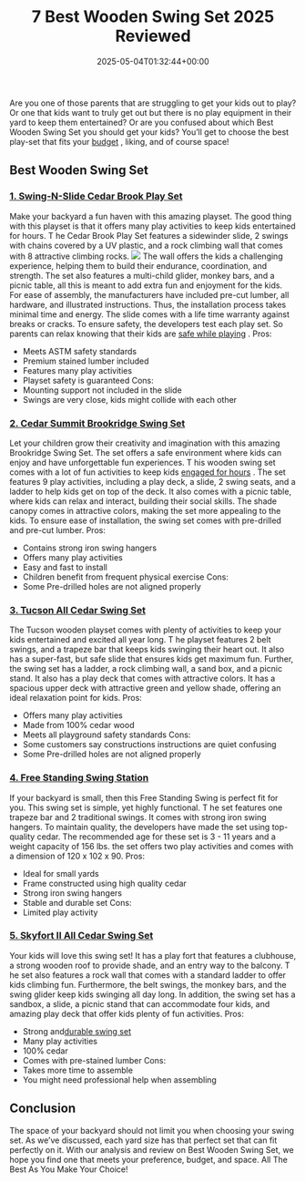 ﻿---
layout: post
title: 7 Best Wooden Swing Set 2025 Reviewed
date: '2025-05-04T01:32:44+00:00'
categories:
- Product Reviews
- Swing Sets
tags: []
slug: /best-wooden-swing-set-reviews/
lastmod: 2025-05-07T12:21:26+03:00
---

Are you one of those parents that are struggling to get your kids out to play? Or one that kids want to truly get out but there is no play equipment in their yard to keep them entertained?
Or are you confused about which Best Wooden Swing Set you should get your kids?
You’ll get to choose the best play-set that fits your
[budget](https://pestpolicy.com/best-swing-set-under-200/)
, liking, and of course space!
## Best Wooden Swing Set
### [1. Swing-N-Slide Cedar Brook Play Set](https://www.amazon.com/dp/B00RM288IK/?tag=p-policy-20)
Make your backyard a fun haven with this amazing playset. The good thing with this playset is that it offers many play activities to keep kids entertained for hours.
T
he Cedar Brook Play Set features a sidewinder slide, 2 swings with chains covered by a UV plastic, and a rock climbing wall that comes with 8 attractive climbing rocks.
![](/assets/img/04/Wooden-Swing-Set-300x200.jpg)
The wall offers the kids a challenging experience, helping them to build their endurance, coordination, and strength. The set also features a multi-child glider, monkey bars, and a picnic table, all this is meant to add extra fun and enjoyment for the kids.
For ease of assembly, the manufacturers have included pre-cut lumber, all hardware, and illustrated instructions. Thus, the installation process takes minimal time and energy.
The slide comes with a life time warranty against breaks or cracks. To ensure safety, the developers test each play set. So parents can relax knowing that their kids are
[safe while playing](https://pestpolicy.com/best-swing-set-for-older-kids/)
.
Pros:
- Meets ASTM safety standards
- Premium stained lumber included
- Features many play activities
- Playset safety is guaranteed
Cons:
- Mounting support not included in the slide
- Swings are very close, kids might collide with each other
### [2. Cedar Summit Brookridge Swing Set](https://www.amazon.com/dp/B008E8T8AI//?tag=p-policy-20)
Let your children grow their creativity and imagination with this amazing Brookridge Swing Set. The set offers a safe environment where kids can enjoy and have unforgettable fun experiences.
T
his wooden swing set comes with a lot of fun activities to keep kids
[engaged for hours](https://pestpolicy.com/best-swing-sets-for-small-backyards/)
. The set features 9 play activities, including a play deck, a slide, 2 swing seats, and a ladder to help kids get on top of the deck.
It also comes with a picnic table, where kids can relax and interact, building their social skills. The shade canopy comes in attractive colors, making the set more appealing to the kids.
To ensure ease of installation, the swing set comes with pre-drilled and pre-cut lumber.
Pros:
- Contains strong iron swing hangers
- Offers many play activities
- Easy and fast to install
- Children benefit from frequent physical exercise
Cons:
- Some Pre-drilled holes are not aligned properly
### [3. Tucson All Cedar Swing Set](https://www.amazon.com/dp/B016XMU2LK/?tag=p-policy-20)
The Tucson wooden playset comes with plenty of activities to keep your kids entertained and excited all year long.
T
he playset features 2 belt swings, and a trapeze bar that keeps kids swinging their heart out. It also has a super-fast, but safe slide that ensures kids get maximum fun.
Further, the swing set has a ladder, a rock climbing wall, a sand box, and a picnic stand. It also has a play deck that comes with attractive colors. It has a spacious upper deck with attractive green and yellow shade, offering an ideal relaxation point for kids.
Pros:
- Offers many play activities
- Made from 100% cedar wood
- Meets all playground safety standards
Cons:
- Some customers say constructions instructions are quiet confusing
- Some Pre-drilled holes are not aligned properly
### [4. Free Standing Swing Station](https://www.amazon.com/dp/B004F79K82/?tag=p-policy-20)
If your backyard is small, then this Free Standing Swing is perfect fit for you. This swing set is simple, yet highly functional. T
he set features one trapeze bar and 2 traditional swings. It comes with strong iron swing hangers.
To maintain quality, the developers have made the set using top-quality cedar. The recommended age for these set is 3 - 11 years and a weight capacity of 156 lbs. the set offers two play activities and comes with a dimension of 120 x 102 x 90.
Pros:
- Ideal for small yards
- Frame constructed using high quality cedar
- Strong iron swing hangers
- Stable and durable set
Cons:
- Limited play activity
### [5. Skyfort II All Cedar Swing Set](https://www.amazon.com/dp/B0177AVE9G/?tag=p-policy-20)
Your kids will love this swing set! It has a play fort that features a clubhouse, a strong wooden roof to provide shade, and an entry way to the balcony.
T
he set also features a rock wall that comes with a standard ladder to offer kids climbing fun. Furthermore, the belt swings, the monkey bars, and the swing glider keep kids swinging all day long.
In addition, the swing set has a sandbox, a slide, a picnic stand that can accommodate four kids, and amazing play deck that offer kids plenty of fun activities.
Pros:
- Strong and[durable swing set](https://pestpolicy.com/best-stain-for-swing-set/)
- Many play activities
- 100% cedar
- Comes with pre-stained lumber
Cons:
- Takes more time to assemble
- You might need professional help when assembling
## Conclusion
The space of your backyard should not limit you when choosing your swing set. As we’ve discussed, each yard size has that perfect set that can fit perfectly on it.
With our analysis and review on Best Wooden Swing Set, we hope you find one that meets your preference, budget, and space. All The Best As You Make Your Choice!